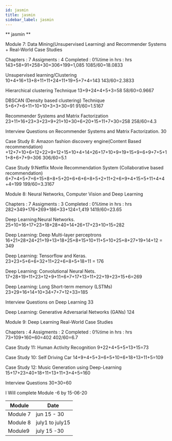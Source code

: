 ```yaml
---
id: jasmin
title: jasmin
sidebar_label: jasmin
---
```


** jasmin **

Module 7: Data Mining(Unsupervised Learning) and Recommender Systems + Real-World Case Studies

 Chapters : 7  Assigments : 4  Completed : 0%time in hrs : hrs 143+58+91+258+30+306+199=1,085 1085/60=18.0833

 Unsupervised learning/Clustering   10+4+16+13+8+11+11+24+11+19+5+7+4=143 143/60=2.3833

 Hierarchical clustering Technique   13+9+24+4+5+3=58 58/60=0.9667

 DBSCAN (Density based clustering) Technique 5+6+7+6+11+10+10+3+3+30=91 91/60=1.5167

 Recommender Systems and Matrix Factorization 23+11+16+23+3+23+9+21+10+30+6+20+15+11+7+30=258 258/60=4.3

 Interview Questions on Recommender Systems and Matrix Factorization.  30

 Case Study 8: Amazon fashion discovery engine(Content Based recommendation) +12+7+10+6+12+22+9+12+15+10+4+14+26+17+10+9+19+15+9+6+9+7+5+11+8+6+7+9=306 306/60=5.1

 Case Study 9:Netflix Movie Recommendation System (Collaborative based recommendation) 6+7+4+5+7+6+15+8+8+5+20+6+6+6+8+5+2+11+2+6+9+4+15+5+11+4+4+4=199 199/60=3.3167

Module 8: Neural Networks, Computer Vision and Deep Learning

 Chapters : 7  Assigments : 3  Completed : 0%time in hrs : hrs 282+349+176+269+186+33+124=1,419  1419/60=23.65

 Deep Learning:Neural Networks. 25+10+16+17+23+18+28+40+14+26+17+23+10+15=282

 Deep Learning: Deep Multi-layer perceptrons 16+21+28+24+21+19+13+18+25+8+15+10+11+5+10+25+8+27+19+14+12 = 349

 Deep Learning: Tensorflow and Keras.  23+23+5+6+6+32+11+22+6+8+5+18+11 = 176

 Deep Learning: Convolutional Neural Nets. 17+28+19+11+23+12+9+11+6+7+17+13+11+22+19+23+15+6=269

 Deep Learning: Long Short-term memory (LSTMs)  23+29+16+14+10+34+7+7+12+33=185

 Interview Questions on Deep Learning  33

 Deep Learning: Generative Adversarial Networks (GANs) 124

 

Module 9: Deep Learning Real-World Case Studies

 Chapters : 4  Assigments : 2  Completed : 0%time in hrs : hrs 73+109+160+60=402 402/60=6.7

 Case Study 11: Human Activity Recognition 9+22+4+5+5+13+15=73

 Case Study 10: Self Driving Car 14+9+4+5+3+6+5+10+6+18+13+11+5=109

 Case Study 12: Music Generation using Deep-Learning 15+17+23+40+18+11+13+11+3+4+5=160

 Interview Questions 30+30=60

 
I Will complete Module -6 by 15-06-20

 

Module |Date | 
---------|----------|
 Module 7 | jun 15 - 30
 Module 8| july1 to july15
 Module9 | july 15 -30

 

